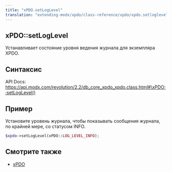 ```yaml
---
title: "xPDO.setLogLevel"
translation: "extending-modx/xpdo/class-reference/xpdo/xpdo.setloglevel"
---
```


## xPDO::setLogLevel

Устанавливает состояние уровня ведения журнала для экземпляра XPDO.

## Синтаксис

API Docs: <https://api.modx.com/revolution/2.2/db_core_xpdo_xpdo.class.html#\xPDO::setLogLevel()>

## Пример

Установите уровень журнала, чтобы показывать сообщения журнала, по крайней мере, со статусом INFO.

```php
$xpdo->setLogLevel(xPDO::LOG_LEVEL_INFO);
```

## Смотрите также

-   [xPDO](extending-modx/xpdo "xPDO")
